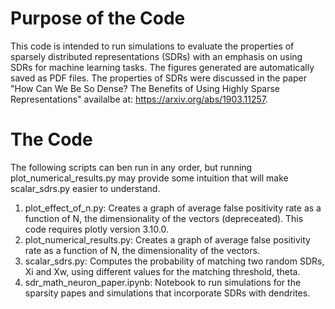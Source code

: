 # Purpose of the Code
This code is intended to run simulations to evaluate the properties of sparsely distributed representations (SDRs) with an emphasis on using SDRs for machine learning tasks. The figures generated are automatically saved as PDF files. The properties of SDRs were discussed in the paper "How Can We Be So Dense? The Benefits of Using Highly Sparse Representations" availalbe at: https://arxiv.org/abs/1903.11257.

# The Code
The following scripts can ben run in any order, but running plot_numerical_results.py may provide some intuition that will make scalar_sdrs.py easier to understand. 

1. plot_effect_of_n.py: Creates a graph of average false positivity rate as a function of N, the dimensionality of the vectors (depreceated). This code requires plotly version 3.10.0.
2. plot_numerical_results.py: Creates a graph of average false positivity rate as a function of N, the dimensionality of the vectors.
3. scalar_sdrs.py: Computes the probability of matching two random SDRs, Xi and Xw, using different values for the matching threshold, theta. 
4. sdr_math_neuron_paper.ipynb: Notebook to run simulations for the sparsity papes and simulations that incorporate SDRs with dendrites.